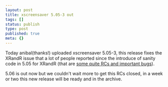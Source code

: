 ```yaml
---
layout: post
title: xscreensaver 5.05-3 out
tags: []
status: publish
type: post
published: true
meta: {}
---
```

Today anibal(thanks!) uploaded xscreensaver 5.05-3, this release fixes the XRandR issue that a lot of people reported since the introduce of sanity code in 5.05 for XRandR (that are <a href="http://packages.qa.debian.org/x/xscreensaver/news/20080721T033208Z.html">some quite RCs and important bugs</a>).

5.06 is out now but we couldn't wait more to get this RCs closed, in a week or two this new release will be ready and in the archive.
